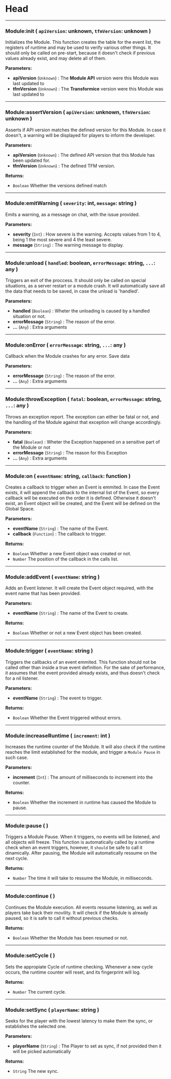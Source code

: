 # Head

---

### **Module:init** ( `apiVersion`: unknown, `tfmVersion`: unknown )
Initializes the Module. This function creates the table for the event list, the registers of runtime and may be used to verify various other things. It should only be called on pre-start, because it doesn't check if previous values already exist, and may delete all of them.


**Parameters:**
- **apiVersion** (`Unknown`) : The **Module API** version were this Module was last updated to
- **tfmVersion** (`Unknown`) : The **Transformice** version were this Module was last updated to

---

### **Module:assertVersion** ( `apiVersion`: unknown, `tfmVersion`: unknown )
Asserts if API version matches the defined version for this Module. In case it doesn't, a warning will be displayed for players to inform the developer. 


**Parameters:**
- **apiVersion** (`Unknown`) : The defined API version that this Module has been updated for.
- **tfmVersion** (`Unknown`) : The defined TFM version.


**Returns:**
- `Boolean` Whether the versions defined match

---

### **Module:emitWarning** ( `severity`: int, `message`: string )
Emits a warning, as a message on chat, with the issue provided. 


**Parameters:**
- **severity** (`Int`) : How severe is the warning. Accepts values from 1 to 4, being 1 the most severe and 4 the least severe.
- **message** (`String`) : The warning message to display.

---

### **Module:unload** ( `handled`: boolean, `errorMessage`: string, `...`: any )
Triggers an exit of the proccess. It should only be called on special situations, as a server restart or a module crash. It will automatically save all the data that needs to be saved, in case the unload is 'handled'.


**Parameters:**
- **handled** (`Boolean`) : Wheter the unloading is caused by a handled situation or not.
- **errorMessage** (`String`) : The reason of the error.
- **...** (`Any`) : Extra arguments

---

### **Module:onError** ( `errorMessage`: string, `...`: any )
Callback when the Module crashes for any error. Save data


**Parameters:**
- **errorMessage** (`String`) : The reason of the error.
- **...** (`Any`) : Extra arguments

---

### **Module:throwException** ( `fatal`: boolean, `errorMessage`: string, `...`: any )
Throws an exception report. The exception can either be fatal or not, and the handling of the Module against that exception will change accordingly.


**Parameters:**
- **fatal** (`Boolean`) : Wheter the Exception happened on a sensitive part of the Module or not
- **errorMessage** (`String`) : The reason for this Exception
- **...** (`Any`) : Extra arguments

---

### **Module:on** ( `eventName`: string, `callback`: function )
Creates a callback to trigger when an Event is emmited. In case the Event exists, it will append the callback to the internal list of the Event, so every callback will be executed on the order it is defined. Otherwise it doesn't exist, an Event object will be created, and the Event will be defined on the Global Space.


**Parameters:**
- **eventName** (`String`) : The name of the Event.
- **callback** (`Function`) : The callback to trigger.


**Returns:**
- `Boolean` Whether a new Event object was created or not.
- `Number` The position of the callback in the calls list.

---

### **Module:addEvent** ( `eventName`: string )
Adds an Event listener. It will create the Event object required, with the event name that has been provided.


**Parameters:**
- **eventName** (`String`) : The name of the Event to create.


**Returns:**
- `Boolean` Whether or not a new Event object has been created.

---

### **Module:trigger** ( `eventName`: string )
Triggers the callbacks of an event emmited. This function should not be called other than inside a true event definition. For the sake of performance, it assumes that the event provided already exists, and thus doesn't check for a nil listener.


**Parameters:**
- **eventName** (`String`) : The event to trigger.


**Returns:**
- `Boolean` Whether the Event triggered without errors.

---

### **Module:increaseRuntime** ( `increment`: int )
Increases the runtime counter of the Module. It will also check if the runtime reaches the limit established for the module, and trigger a `Module Pause` in such case.


**Parameters:**
- **increment** (`Int`) : The amount of milliseconds to increment into the counter.


**Returns:**
- `Boolean` Whether the increment in runtime has caused the Module to pause.

---

### **Module:pause** (  )
Triggers a Module Pause. When it triggers, no events will be listened, and all objects will freeze. This function is automatically called by a runtime check when an event triggers, however, it `should` be safe to call it dinamically. After pausing, the Module will automatically ressume on the next cycle.


**Returns:**
- `Number` The time it will take to ressume the Module, in milliseconds.

---

### **Module:continue** (  )
Continues the Module execution. All events ressume listening, as well as players take back their movility. It will check if the Module is already paused, so it is safe to call it without previous checks.


**Returns:**
- `Boolean` Whether the Module has been resumed or not.

---

### **Module:setCycle** (  )
Sets the appropiate Cycle of runtime checking. Whenever a new cycle occurs, the runtime counter will reset, and its fingerprint will log.


**Returns:**
- `Number` The current cycle.

---

### **Module:setSync** ( `playerName`: string )
Seeks for the player with the lowest latency to make them the sync, or establishes the selected one. 


**Parameters:**
- **playerName** (`String`) : The Player to set as sync, if not provided then it will be picked automatically


**Returns:**
- `String` The new sync.
